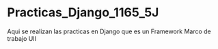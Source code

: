 # Practicas_Django_1165_5J
Aqui se realizan las practicas en Django que es un Framework Marco de trabajo UII
